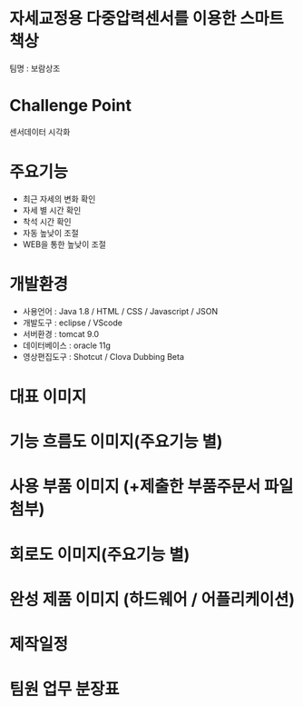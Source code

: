 # 자세교정용 다중압력센서를 이용한 스마트 책상
팀명 : 보람상조
# Challenge Point
센서데이터 시각화

# 주요기능
- 최근 자세의 변화 확인
- 자세 별 시간 확인
- 착석 시간 확인
- 자동 높낮이 조절
- WEB을 통한 높낮이 조절
# 개발환경
- 사용언어 : Java 1.8 / HTML / CSS / Javascript / JSON
- 개발도구 : eclipse / VScode
- 서버환경 : tomcat 9.0
- 데이터베이스 : oracle 11g
- 영상편집도구 : Shotcut / Clova Dubbing Beta
# 대표 이미지

# 기능 흐름도 이미지(주요기능 별)
# 사용 부품 이미지 (+제출한 부품주문서 파일 첨부)
# 회로도 이미지(주요기능 별)
# 완성 제품 이미지 (하드웨어 / 어플리케이션)
# 제작일정
# 팀원 업무 분장표
